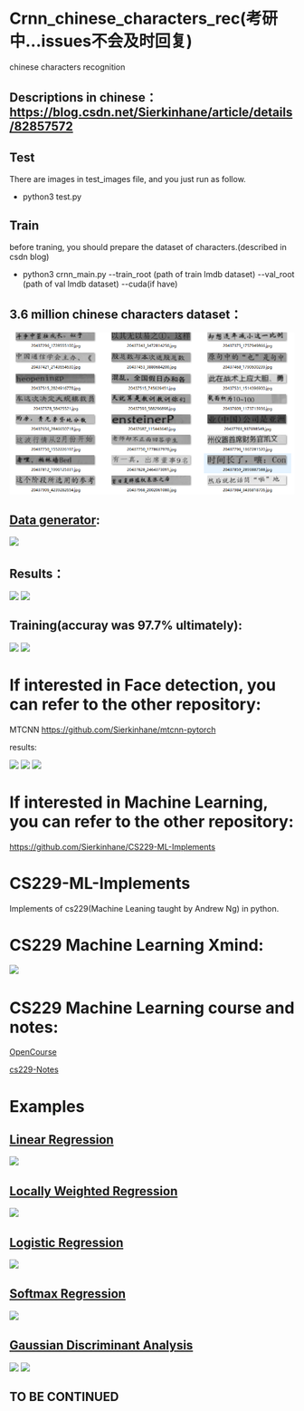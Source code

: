 # Crnn_chinese_characters_rec(考研中...issues不会及时回复)
chinese characters recognition

## Descriptions in chinese：https://blog.csdn.net/Sierkinhane/article/details/82857572

## Test
There are images in test_images file, and you just run as follow.
* python3 test.py

## Train
before traning, you should prepare the dataset of characters.(described in csdn blog)

* python3 crnn_main.py --train_root (path of train lmdb dataset) --val_root (path of val lmdb dataset) --cuda(if have)


## 3.6 million chinese characters dataset：
![](https://github.com/Sierkinhane/LearningRecords/blob/master/chinese_char.png)

## [Data generator](https://github.com/Sierkinhane/crnn_chinese_characters_rec/tree/master/data_generator):
![](https://github.com/Sierkinhane/crnn_chinese_characters_rec/blob/master/test_images/data_generator.png)

## Results：
![](https://github.com/Sierkinhane/crnn_chinese_characters_rec/blob/master/test_images/1.png)
![](https://github.com/Sierkinhane/crnn_chinese_characters_rec/blob/master/test_images/2.png)

## Training(accuray was 97.7% ultimately):
![](https://github.com/Sierkinhane/crnn_chinese_characters_rec/blob/master/test_images/3.png)
![](https://github.com/Sierkinhane/crnn_chinese_characters_rec/blob/master/test_images/4.png)


# If interested in Face detection, you can refer to the other repository:
  MTCNN https://github.com/Sierkinhane/mtcnn-pytorch
  
  results:
  
  ![](https://github.com/Sierkinhane/mtcnn-pytorch/blob/master/results/r_1.jpg)
  ![](https://github.com/Sierkinhane/mtcnn-pytorch/blob/master/results/r_2.jpg)
  ![](https://github.com/Sierkinhane/mtcnn-pytorch/blob/master/results/r_3.jpg)

# If interested in Machine Learning, you can refer to the other repository:
  https://github.com/Sierkinhane/CS229-ML-Implements

# CS229-ML-Implements
Implements of cs229(Machine Leaning taught by Andrew Ng) in python.

# CS229 Machine Learning Xmind:
![](https://github.com/Sierkinhane/CS229-ML-Implements/blob/master/GIF/ml-xmind.png)

# CS229 Machine Learning course and notes:
[OpenCourse](http://open.163.com/special/opencourse/machinelearning.html)

[cs229-Notes](https://github.com/Sierkinhane/CS229-ML-Implements/tree/master/CS229-Notes)

# Examples

## [Linear Regression](https://github.com/Sierkinhane/CS229-ML-Implements/tree/master/00-SupervisedLearning/01-LinearRegression)
![](https://github.com/Sierkinhane/CS229-ML-Implements/blob/master/GIF/regression.gif)

## [Locally Weighted Regression](https://github.com/Sierkinhane/CS229-ML-Implements/tree/master/00-SupervisedLearning/01-LinearRegression)
![](https://github.com/Sierkinhane/CS229-ML-Implements/blob/master/GIF/LWR.gif)

## [Logistic Regression](https://github.com/Sierkinhane/CS229-ML-Implements/tree/master/00-SupervisedLearning/02-Classification)
![](https://github.com/Sierkinhane/CS229-ML-Implements/blob/master/GIF/logisticR.gif)

## [Softmax Regression](https://github.com/Sierkinhane/CS229-ML-Implements/tree/master/00-SupervisedLearning/03-GeneralizedLinearModels)
![](https://github.com/Sierkinhane/CS229-ML-Implements/blob/master/GIF/softmaxR.gif)

## [Gaussian Discriminant Analysis](https://github.com/Sierkinhane/CS229-ML-Implements/tree/master/00-SupervisedLearning/04-GenerativeLearningAlgorithms)
![](https://github.com/Sierkinhane/CS229-ML-Implements/blob/master/GIF/GDA.png)
![](https://github.com/Sierkinhane/CS229-ML-Implements/blob/master/GIF/GDA2.png)


## TO BE CONTINUED


